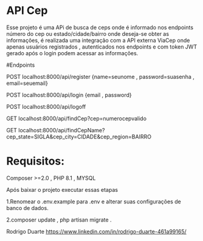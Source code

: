 # API Cep

Esse projeto é uma APi de busca de ceps onde é informado nos endpoints número do cep ou estado/cidade/bairro onde deseja-se
obter as informações, é realizada uma integração com a API externa ViaCep onde apenas usuários registrados , autenticados nos endpoints
 e com token JWT gerado após o login podem acessar as informações.

#Endpoints

POST localhost:8000/api/register {name=seunome , password=suasenha , email=seuemail}

POST localhost:8000/api/login {email , password}

POST localhost:8000/api/logoff

GET  localhost:8000/api/findCep?cep=numerocepvalido

GET localhost:8000/api/findCepName?cep_state=SIGLA&cep_city=CIDADE&cep_region=BAIRRO 

# Requisitos:
Composer >=2.0 , PHP 8.1 , MYSQL

Após baixar o projeto executar essas etapas

1.Renomear o .env.example para .env e alterar suas configurações
de banco de dados.

2.composer update , php artisan migrate .



Rodrigo Duarte https://www.linkedin.com/in/rodrigo-duarte-461a99165/
